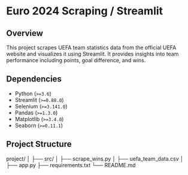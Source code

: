 # Euro 2024 Scraping / Streamlit

## Overview

This project scrapes UEFA team statistics data from the official UEFA website and visualizes it using Streamlit. 
It provides insights into team performance including points, goal difference, and wins.

## Dependencies
- Python (`>=3.6`)
- Streamlit (`>=0.88.0`)
- Selenium (`>=3.141.0`)
- Pandas (`>=1.3.0`)
- Matplotlib (`>=3.4.0`)
- Seaborn (`>=0.11.1`)

## Project Structure
project/
│
├── src/
│ ├── scrape_wins.py
│ ├── uefa_team_data.csv
│
├── app.py
├── requirements.txt
└── README.md





